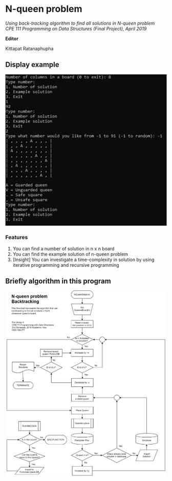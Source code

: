 # N-queen problem
*Using back-tracking algorithm to find all solutions in N-queen problem<br>
CPE 111 Programming on Data Structures (Final Project), April 2019*

**Editor**

Kittapat Ratanaphupha
## Display example
![n-queen](https://github.com/KittapatR/n-queen-problem/blob/main/N-queen%20display.jpg)
### Features
1. You can find a number of solution in n x n board
2. You can find the example solution of n-queen problem
3. \[Insight\] You can investigate a time-complexity in solution by using iterative programming and recursive programming

## Briefly algorithm in this program
![algorithm](https://github.com/KittapatR/n-queen-problem/blob/main/Flowchart.jpg)
